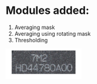 # Modules added:
1. Averaging mask
2. Averaging using rotating mask
3. Thresholding 

<img src="original.jpg" alt="original" width="200"/>
